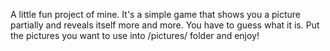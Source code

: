 A little fun project of mine. It's a simple game that shows you a picture partially and reveals itself more and more. You have to guess what it is. Put the pictures you want to use into /pictures/ folder and enjoy!